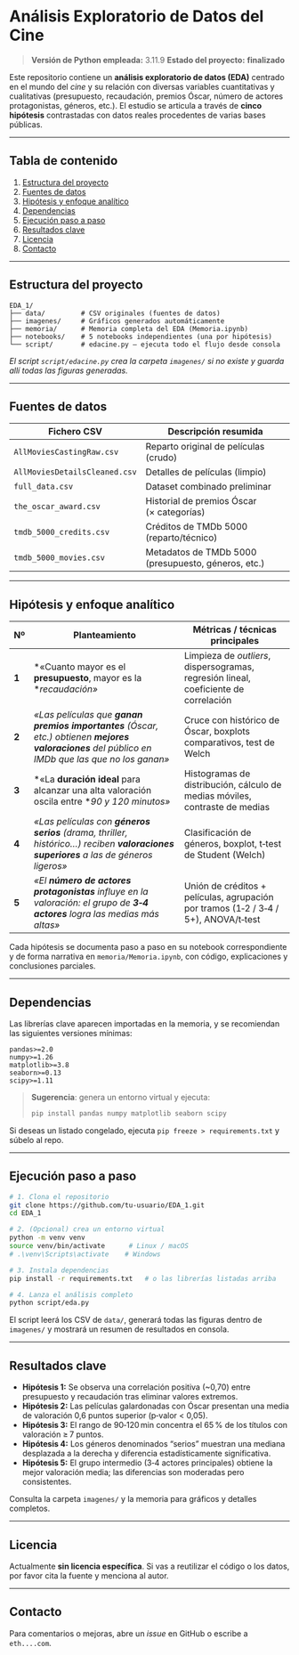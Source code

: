 # Análisis Exploratorio de Datos del Cine

> **Versión de Python empleada:** 3.11.9
> **Estado del proyecto:** **finalizado**

Este repositorio contiene un **análisis exploratorio de datos (EDA)** centrado en el mundo del *cine* y su relación con diversas variables cuantitativas y cualitativas (presupuesto, recaudación, premios Óscar, número de actores protagonistas, géneros, etc.).
El estudio se articula a través de **cinco hipótesis** contrastadas con datos reales procedentes de varias bases públicas.

---

## Tabla de contenido

1. [Estructura del proyecto](#estructura-del-proyecto)
2. [Fuentes de datos](#fuentes-de-datos)
3. [Hipótesis y enfoque analítico](#hipótesis-y-enfoque-analítico)
4. [Dependencias](#dependencias)
5. [Ejecución paso a paso](#ejecución-paso-a-paso)
6. [Resultados clave](#resultados-clave)
7. [Licencia](#licencia)
8. [Contacto](#contacto)

---

## Estructura del proyecto

```
EDA_1/
├── data/         # CSV originales (fuentes de datos)
├── imagenes/     # Gráficos generados automáticamente
├── memoria/      # Memoria completa del EDA (Memoria.ipynb)
├── notebooks/    # 5 notebooks independientes (una por hipótesis)
└── script/       # edacine.py – ejecuta todo el flujo desde consola
```

*El script `script/edacine.py` crea la carpeta `imagenes/` si no existe y guarda allí todas las figuras generadas.*

---

## Fuentes de datos

| Fichero CSV                   | Descripción resumida                                |
| ----------------------------- | --------------------------------------------------- |
| `AllMoviesCastingRaw.csv`     | Reparto original de películas (crudo)               |
| `AllMoviesDetailsCleaned.csv` | Detalles de películas (limpio)                      |
| `full_data.csv`               | Dataset combinado preliminar                        |
| `the_oscar_award.csv`         | Historial de premios Óscar (× categorías)           |
| `tmdb_5000_credits.csv`       | Créditos de TMDb 5000 (reparto/técnico)             |
| `tmdb_5000_movies.csv`        | Metadatos de TMDb 5000 (presupuesto, géneros, etc.) |

---

## Hipótesis y enfoque analítico

| Nº    | Planteamiento                                                                                                                                    | Métricas / técnicas principales                                                      |
| ----- | ------------------------------------------------------------------------------------------------------------------------------------------------ | ------------------------------------------------------------------------------------ |
| **1** | \*«Cuanto mayor es el **presupuesto**, mayor es la \**recaudación»*                                                                              | Limpieza de *outliers*, dispersogramas, regresión lineal, coeficiente de correlación |
| **2** | *«Las películas que **ganan premios importantes** (Óscar, etc.) obtienen **mejores valoraciones** del público en IMDb que las que no los ganan»* | Cruce con histórico de Óscar, boxplots comparativos, test de Welch                   |
| **3** | \*«La **duración ideal** para alcanzar una alta valoración oscila entre \**90 y 120 minutos»*                                                    | Histogramas de distribución, cálculo de medias móviles, contraste de medias          |
| **4** | *«Las películas con **géneros serios** (drama, thriller, histórico…) reciben **valoraciones superiores** a las de géneros ligeros»*              | Clasificación de géneros, boxplot, t‑test de Student (Welch)                         |
| **5** | *«El **número de actores protagonistas** influye en la valoración: el grupo de **3‑4 actores** logra las medias más altas»*                      | Unión de créditos + películas, agrupación por tramos (1‑2 / 3‑4 / 5+), ANOVA/t‑test  |

Cada hipótesis se documenta paso a paso en su notebook correspondiente y de forma narrativa en `memoria/Memoria.ipynb`, con código, explicaciones y conclusiones parciales.

---

## Dependencias

Las librerías clave aparecen importadas en la memoria, y se recomiendan las siguientes versiones mínimas:

```text
pandas>=2.0
numpy>=1.26
matplotlib>=3.8
seaborn>=0.13
scipy>=1.11
```

> **Sugerencia**: genera un entorno virtual y ejecuta:
>
> ```bash
> pip install pandas numpy matplotlib seaborn scipy
> ```

Si deseas un listado congelado, ejecuta `pip freeze > requirements.txt` y súbelo al repo.

---

## Ejecución paso a paso

```bash
# 1. Clona el repositorio
git clone https://github.com/tu-usuario/EDA_1.git
cd EDA_1

# 2. (Opcional) crea un entorno virtual
python -m venv venv
source venv/bin/activate      # Linux / macOS
# .\venv\Scripts\activate    # Windows

# 3. Instala dependencias
pip install -r requirements.txt   # o las librerías listadas arriba

# 4. Lanza el análisis completo
python script/eda.py
```

El script leerá los CSV de `data/`, generará todas las figuras dentro de `imagenes/` y mostrará un resumen de resultados en consola.

---

## Resultados clave

* **Hipótesis 1:** Se observa una correlación positiva (\~0,70) entre presupuesto y recaudación tras eliminar valores extremos.
* **Hipótesis 2:** Las películas galardonadas con Óscar presentan una media de valoración 0,6 puntos superior (p‑valor < 0,05).
* **Hipótesis 3:** El rango de 90‑120 min concentra el 65 % de los títulos con valoración ≥ 7 puntos.
* **Hipótesis 4:** Los géneros denominados “serios” muestran una mediana desplazada a la derecha y diferencia estadísticamente significativa.
* **Hipótesis 5:** El grupo intermedio (3‑4 actores principales) obtiene la mejor valoración media; las diferencias son moderadas pero consistentes.

Consulta la carpeta `imagenes/` y la memoria para gráficos y detalles completos.

---

## Licencia

Actualmente **sin licencia específica**. Si vas a reutilizar el código o los datos, por favor cita la fuente y menciona al autor.

---

## Contacto

Para comentarios o mejoras, abre un *issue* en GitHub o escribe a `eth....com`.


